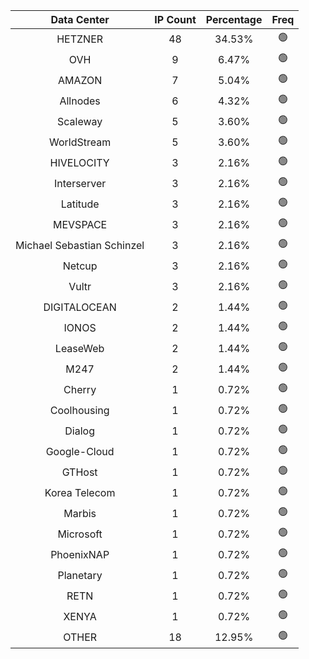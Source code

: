| Data Center | IP Count | Percentage | Freq |
|:------------:|:--------:|:-----------:|:-----:|
| HETZNER | 48 | 34.53% | 🟢 |
| OVH | 9 | 6.47% | 🟢 |
| AMAZON | 7 | 5.04% | 🟢 |
| Allnodes | 6 | 4.32% | 🟢 |
| Scaleway | 5 | 3.60% | 🟢 |
| WorldStream | 5 | 3.60% | 🟢 |
| HIVELOCITY | 3 | 2.16% | 🟢 |
| Interserver | 3 | 2.16% | 🟢 |
| Latitude | 3 | 2.16% | 🟢 |
| MEVSPACE | 3 | 2.16% | 🟢 |
| Michael Sebastian Schinzel | 3 | 2.16% | 🟢 |
| Netcup | 3 | 2.16% | 🟢 |
| Vultr | 3 | 2.16% | 🟢 |
| DIGITALOCEAN | 2 | 1.44% | 🟢 |
| IONOS | 2 | 1.44% | 🟢 |
| LeaseWeb | 2 | 1.44% | 🟢 |
| M247 | 2 | 1.44% | 🟢 |
| Cherry | 1 | 0.72% | 🟢 |
| Coolhousing | 1 | 0.72% | 🟢 |
| Dialog | 1 | 0.72% | 🟢 |
| Google-Cloud | 1 | 0.72% | 🟢 |
| GTHost | 1 | 0.72% | 🟢 |
| Korea Telecom | 1 | 0.72% | 🟢 |
| Marbis | 1 | 0.72% | 🟢 |
| Microsoft | 1 | 0.72% | 🟢 |
| PhoenixNAP | 1 | 0.72% | 🟢 |
| Planetary | 1 | 0.72% | 🟢 |
| RETN | 1 | 0.72% | 🟢 |
| XENYA | 1 | 0.72% | 🟢 |
| OTHER | 18 | 12.95% | 🟢 |